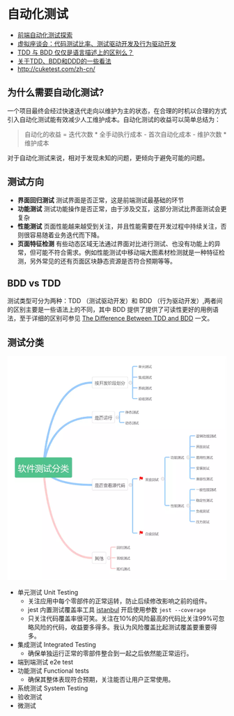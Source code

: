 # 自动化测试

- [前端自动化测试探索](http://fex.baidu.com/blog/2015/07/front-end-test/)
- [虚拟座谈会：代码测试比率、测试驱动开发及行为驱动开发](http://www.infoq.com/cn/articles/virtual-panel-tdd-bdd)
- [TDD 与 BDD 仅仅是语言描述上的区别么？](https://www.zhihu.com/question/20161970)
- [关于TDD、BDD和DDD的一些看法](http://www.cnblogs.com/ustbwuyi/archive/2012/10/26/2741223.html)
- http://cuketest.com/zh-cn/

## 为什么需要自动化测试?

一个项目最终会经过快速迭代走向以维护为主的状态，在合理的时机以合理的方式引入自动化测试能有效减少人工维护成本。自动化测试的收益可以简单总结为：

> 自动化的收益 = 迭代次数 * 全手动执行成本 - 首次自动化成本 - 维护次数 * 维护成本

对于自动化测试来说，相对于发现未知的问题，更倾向于避免可能的问题。

## 测试方向

- **界面回归测试** 测试界面是否正常，这是前端测试最基础的环节
- **功能测试** 测试功能操作是否正常，由于涉及交互，这部分测试比界面测试会更复杂
- **性能测试** 页面性能越来越受到关注，并且性能需要在开发过程中持续关注，否则很容易随着业务迭代而下降。
- **页面特征检测** 有些动态区域无法通过界面对比进行测试、也没有功能上的异常，但可能不符合需求。例如性能测试中移动端大图素材检测就是一种特征检测，另外常见的还有页面区块静态资源是否符合预期等等。

## BDD vs TDD

测试类型可分为两种：TDD （测试驱动开发）和 BDD （行为驱动开发）,两者间的区别主要是一些语法上的不同，其中 BDD 提供了提供了可读性更好的用例语法，至于详细的区别可参见 [The Difference Between TDD and BDD](https://joshldavis.com/2013/05/27/difference-between-tdd-and-bdd/) 一文。

## 测试分类

![测试类别](./img/testing.webp)

- 单元测试 Unit Testing
  - 关注应用中每个零部件的正常运转，防止后续修改影响之前的组件。
  - jest 内置测试覆盖率工具 [istanbul](https://github.com/gotwarlost/istanbul) 开启使用参数 `jest --coverage`
  - 只关注代码覆盖率很可笑。关注在10%的风险最高的代码比关注99%可忽略风险的代码，收益要多得多。我认为风险覆盖比起测试覆盖要重要得多。
- 集成测试 Integrated Testing
  - 确保单独运行正常的零部件整合到一起之后依然能正常运行。
- 端到端测试 e2e test
- 功能测试 Functional tests
  - 确保其整体表现符合预期，关注能否让用户正常使用。
- 系统测试 System Testing
- 验收测试
- 微测试
